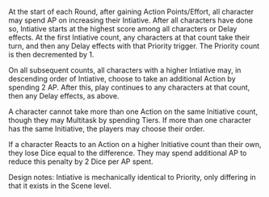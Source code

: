 At the start of each Round, after gaining Action Points/Effort, all character may spend AP on increasing their Intiative.
After all characters have done so, Intiative starts at the highest score among all characters or Delay effects. 
At the first Intiative count, any characters at that count take their turn, and then any Delay effects with that Priority trigger. The Priority count is then decremented by 1.

On all subsequent counts, all characters with a higher Intiative may, in descending order of Intiative, choose to take an additional Action by spending 2 AP. 
After this, play continues to any characters at that count, then any Delay effects, as above.

A character cannot take more than one Action on the same Initiative count, though they may Multitask by spending Tiers. If more than one character has the same Initiative, the players may choose their order. 

If a character Reacts to an Action on a higher Initiative count than their own, they lose Dice equal to the difference. They may spend additional AP to reduce this penalty by 2 Dice per AP spent.

Design notes:
Intiative is mechanically identical to Priority, only differing in that it exists in the Scene level.